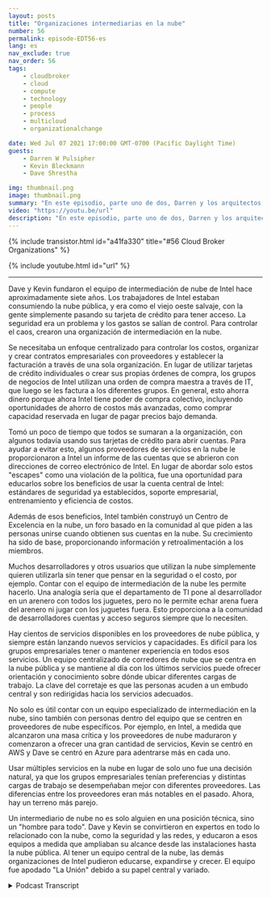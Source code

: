 ```yaml
---
layout: posts
title: "Organizaciones intermediarias en la nube"
number: 56
permalink: episode-EDT56-es
lang: es
nav_exclude: true
nav_order: 56
tags:
    - cloudbroker
    - cloud
    - compute
    - technology
    - people
    - process
    - multicloud
    - organizationalchange

date: Wed Jul 07 2021 17:00:00 GMT-0700 (Pacific Daylight Time)
guests:
    - Darren W Pulsipher
    - Kevin Bleckmann
    - Dave Shrestha

img: thumbnail.png
image: thumbnail.png
summary: "En este episodio, parte uno de dos, Darren y los arquitectos de soluciones en la nube de Intel, Dave Shrestha y Kevin Bleckman, hablan sobre la importancia de una organización de intermediación en la nube. Dave y Kevin fundaron el equipo de intermediación en la nube de Intel hace aproximadamente siete años. Los empleados de Intel consumían la nube pública, y era como el salvaje Oeste, con personas que simplemente usaban sus tarjetas de crédito para acceder a ella. La seguridad era un problema y los gastos estaban fuera de control. Para controlar el caos, crearon una organización de intermediación en la nube."
video: "https://youtu.be/url"
description: "En este episodio, parte uno de dos, Darren y los arquitectos de soluciones en la nube de Intel, Dave Shrestha y Kevin Bleckman, hablan sobre la importancia de una organización de intermediación en la nube. Dave y Kevin fundaron el equipo de intermediación en la nube de Intel hace aproximadamente siete años. Los empleados de Intel consumían la nube pública, y era como el salvaje Oeste, con personas que simplemente usaban sus tarjetas de crédito para acceder a ella. La seguridad era un problema y los gastos estaban fuera de control. Para controlar el caos, crearon una organización de intermediación en la nube."
---
```


<div>
{% include transistor.html id="a41fa330" title="#56 Cloud Broker Organizations" %}

{% include youtube.html id="url" %}
</div>

---

Dave y Kevin fundaron el equipo de intermediación de nube de Intel hace aproximadamente siete años. Los trabajadores de Intel estaban consumiendo la nube pública, y era como el viejo oeste salvaje, con la gente simplemente pasando su tarjeta de crédito para tener acceso. La seguridad era un problema y los gastos se salían de control. Para controlar el caos, crearon una organización de intermediación en la nube.

Se necesitaba un enfoque centralizado para controlar los costos, organizar y crear contratos empresariales con proveedores y establecer la facturación a través de una sola organización. En lugar de utilizar tarjetas de crédito individuales o crear sus propias órdenes de compra, los grupos de negocios de Intel utilizan una orden de compra maestra a través de IT, que luego se les factura a los diferentes grupos. En general, esto ahorra dinero porque ahora Intel tiene poder de compra colectivo, incluyendo oportunidades de ahorro de costos más avanzadas, como comprar capacidad reservada en lugar de pagar precios bajo demanda.

Tomó un poco de tiempo que todos se sumaran a la organización, con algunos todavía usando sus tarjetas de crédito para abrir cuentas. Para ayudar a evitar esto, algunos proveedores de servicios en la nube le proporcionaron a Intel un informe de las cuentas que se abrieron con direcciones de correo electrónico de Intel. En lugar de abordar solo estos "escapes" como una violación de la política, fue una oportunidad para educarlos sobre los beneficios de usar la cuenta central de Intel: estándares de seguridad ya establecidos, soporte empresarial, entrenamiento y eficiencia de costos.

Además de esos beneficios, Intel también construyó un Centro de Excelencia en la nube, un foro basado en la comunidad al que piden a las personas unirse cuando obtienen sus cuentas en la nube. Su crecimiento ha sido de base, proporcionando información y retroalimentación a los miembros.

Muchos desarrolladores y otros usuarios que utilizan la nube simplemente quieren utilizarla sin tener que pensar en la seguridad o el costo, por ejemplo. Contar con el equipo de intermediación de la nube les permite hacerlo. Una analogía sería que el departamento de TI pone al desarrollador en un arenero con todos los juguetes, pero no le permite echar arena fuera del arenero ni jugar con los juguetes fuera. Esto proporciona a la comunidad de desarrolladores cuentas y acceso seguros siempre que lo necesiten.

Hay cientos de servicios disponibles en los proveedores de nube pública, y siempre están lanzando nuevos servicios y capacidades. Es difícil para los grupos empresariales tener o mantener experiencia en todos esos servicios. Un equipo centralizado de corredores de nube que se centra en la nube pública y se mantiene al día con los últimos servicios puede ofrecer orientación y conocimiento sobre dónde ubicar diferentes cargas de trabajo. La clave del corretaje es que las personas acuden a un embudo central y son redirigidas hacia los servicios adecuados.

No solo es útil contar con un equipo especializado de intermediación en la nube, sino también con personas dentro del equipo que se centren en proveedores de nube específicos. Por ejemplo, en Intel, a medida que alcanzaron una masa crítica y los proveedores de nube maduraron y comenzaron a ofrecer una gran cantidad de servicios, Kevin se centró en AWS y Dave se centró en Azure para adentrarse más en cada uno.

Usar múltiples servicios en la nube en lugar de solo uno fue una decisión natural, ya que los grupos empresariales tenían preferencias y distintas cargas de trabajo se desempeñaban mejor con diferentes proveedores. Las diferencias entre los proveedores eran más notables en el pasado. Ahora, hay un terreno más parejo.

Un intermediario de nube no es solo alguien en una posición técnica, sino un "hombre para todo". Dave y Kevin se convirtieron en expertos en todo lo relacionado con la nube, como la seguridad y las redes, y educaron a esos equipos a medida que ampliaban su alcance desde las instalaciones hasta la nube pública. Al tener un equipo central de la nube, las demás organizaciones de Intel pudieron educarse, expandirse y crecer. El equipo fue apodado "La Unión" debido a su papel central y variado.



<details>
<summary> Podcast Transcript </summary>

<p></p>

</details>
